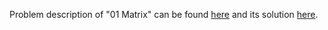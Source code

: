 Problem description of "01 Matrix" can be found [here](https://leetcode.com/problems/01-matrix/) 
and its solution [here](https://github.com/aurimas13/Solutions-To-Problems/blob/main/LeetCode/Java%20Solutions/01%20Matrix/01.java).
